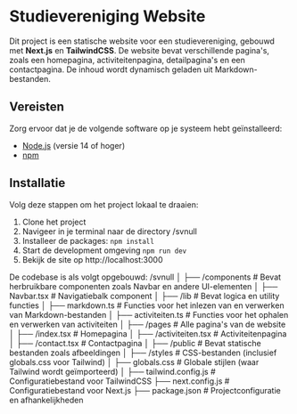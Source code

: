 # Studievereniging Website

Dit project is een statische website voor een studievereniging, gebouwd met **Next.js** en **TailwindCSS**. De website bevat verschillende pagina's, zoals een homepagina, activiteitenpagina, detailpagina's en een contactpagina. De inhoud wordt dynamisch geladen uit Markdown-bestanden.

## Vereisten

Zorg ervoor dat je de volgende software op je systeem hebt geïnstalleerd:

- [Node.js](https://nodejs.org/) (versie 14 of hoger)
- [npm](https://www.npmjs.com/)

## Installatie

Volg deze stappen om het project lokaal te draaien:

1. Clone het project
2. Navigeer in je terminal naar de directory /svnull
3. Installeer de packages: ```npm install```
4. Start de development omgeving ```npm run dev```
5. Bekijk de site op http://localhost:3000

De codebase is als volgt opgebouwd:
/svnull
│
├── /components             # Bevat herbruikbare componenten zoals Navbar en andere UI-elementen
│   ├── Navbar.tsx          # Navigatiebalk component
│
├── /lib                    # Bevat logica en utility functies
│   ├── markdown.ts         # Functies voor het inlezen van en verwerken van Markdown-bestanden
│   ├── activiteiten.ts     # Functies voor het ophalen en verwerken van activiteiten
│
├── /pages                  # Alle pagina's van de website
│   ├── /index.tsx          # Homepagina
│   ├── /activiteiten.tsx   # Activiteitenpagina
│   ├── /contact.tsx        # Contactpagina
│
├── /public                 # Bevat statische bestanden zoals afbeeldingen
│
├── /styles                 # CSS-bestanden (inclusief globals.css voor Tailwind)
│   ├── globals.css         # Globale stijlen (waar Tailwind wordt geïmporteerd)
│
├── tailwind.config.js      # Configuratiebestand voor TailwindCSS
├── next.config.js          # Configuratiebestand voor Next.js
├── package.json            # Projectconfiguratie en afhankelijkheden
